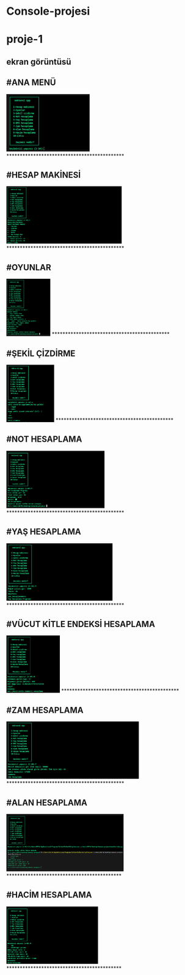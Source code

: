 # Console-projesi
# proje-1
## ekran görüntüsü

#ANA MENÜ
-----------
<img height="150" src="resim/resim1.png">
********************************************

#HESAP MAKİNESİ
----------------
<img height="150" src="resim/resimA.png">
********************************************

#OYUNLAR
----------
<img height="150" src="resim/resimB.png">
********************************************

#ŞEKİL ÇİZDİRME
----------------
<img height="150" src="resim/resimC.png">
********************************************

#NOT HESAPLAMA
---------------
<img height="150" src="resim/resimD.png">
********************************************

#YAŞ HESAPLAMA
---------------
<img height="150" src="resim/resimE.png">
********************************************

#VÜCUT KİTLE ENDEKSİ HESAPLAMA
-------------------------------
<img height="150" src="resim/resimF.png">
********************************************

#ZAM HESAPLAMA
---------------
<img height="150" src="resim/resimG.png">
********************************************

#ALAN HESAPLAMA
----------------
<img height="150" src="resim/resimH.png">
*******************************************

#HACİM HESAPLAMA
-----------------
<img height="150" src="resim/resimI.png">
*******************************************